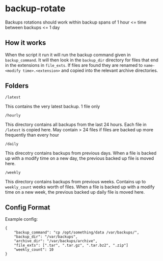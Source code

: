 backup-rotate
=============

Backups rotations should work within backup spans of 1 hour <= time between backups <= 1 day

How it works
------------

When the script it run it will run the backup command given in `backup_command`. It will then look in the `backup_dir` 
directory for files that end in the extensions in `file_exts`. If files are found they are renamed to 
`name-<modify time>.<extension>` and copied into the relevant archive directories.

Folders
-------
`/latest`

This contains the very latest backup. 1 file only

`/hourly`

This directory contains all backups from the last 24 hours. Each file in `/latest` is copied here. May contain > 24
files if files are backed up more frequently than every hour

`/daily` 

This direcotry contains backups from previous days. When a file is backed up with a modify time on a new day, the 
previous backed up file is moved here.

`/weekly`

This directory contains backups from previous weeks. Contains up to `weekly_count` weeks worth of files. When a file is
backed up with a modify time on a new week, the previous backed up daily file is moved here.

Config Format
-------------

Example config:

    {
        "backup_command": "cp /opt/something/data /var/backups/",
        "backup_dir": "/var/backups",
        "archive_dir": "/var/backups/archive",
        "file_exts": [".tar", ".tar.gz", ".tar.bz2", ".zip"]
        "weekly_count": 10
    }    
    